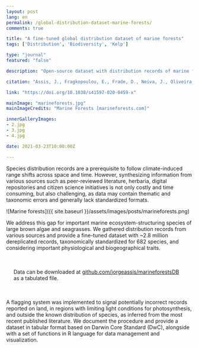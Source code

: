 ```yaml
---
layout: post
lang: en
permalink: /global-distribution-dataset-marine-forests/
comments: true

title: "A fine-tuned global distribution dataset of marine forests"
tags: ['Distribution', 'Biodiversity', 'Kelp']

type: "journal"
featured: "false"

description: "Open-source dataset with distribution records of marine forests compiled from literature, herbaria, digital repositories and citizen science initiatives."

citation: "Assis, J., Fragkopoulou, E., Frade, D., Neiva, J., Oliveira, A., Abecasis, D., et al. (2020). A fine-tuned global distribution dataset of marine forests. Scientific Data 7, 1–9."

link: "https://doi.org/10.1038/s41597-020-0459-x"

mainImage: "marineforests.jpg"
mainImageCredits: "Marine Forests [marineforests.com]"

innerGalleryImages:
- 2.jpg
- 3.jpg
- 4.jpg

date: 2021-03-23T10:00:00Z

---
```


Species distribution records are a prerequisite to follow climate-induced range shifts across space and time. However, synthesizing information from various sources such as peer-reviewed literature, herbaria, digital repositories and citizen science initiatives is not only costly and time consuming, but also challenging, as data may contain thematic and taxonomic errors and generally lack standardized formats.

![Marine forests]({{ site.baseurl }}/assets/images/posts/marineforests.png)

We address this gap for important marine ecosystem-structuring species of large brown algae and seagrasses. We gathered distribution records from various sources and provide a fine-tuned dataset with ~2.8 million dereplicated records, taxonomically standardized for 682 species, and considering important physiological and biogeographical traits.

<div style="padding: 20px" class="margin-bottom: 20px; border-radius-05 bg-gray font-family-secondary font-small text-dark">

Data can be downloaded at <a target="_black" href="https://github.com/jorgeassis/marineforestsDB">github.com/jorgeassis/marineforestsDB</a> as a tabulated file.

</div>

A flagging system was implemented to signal potentially incorrect records reported on land, in regions with limiting light conditions for photosynthesis, and outside the known distribution of species, as inferred from the most recent published literature. We document the procedure and provide a dataset in tabular format based on Darwin Core Standard (DwC), alongside with a set of functions in R language for data management and visualization.
